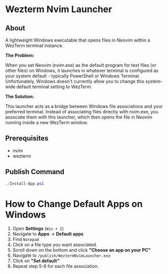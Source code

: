 # Wezterm Nvim Launcher

## About

A lightweight Windows executable that opens files in Neovim within a WezTerm terminal instance.

**The Problem:**

When you set Neovim (nvim.exe) as the default program for text files (or other files) on Windows, it launches in whatever terminal is configured as your system default - typically PowerShell or Windows Terminal. Unfortunately, Windows doesn't currently allow you to change this system-wide default terminal setting to WezTerm.

**The Solution:**

This launcher acts as a bridge between Windows file associations and your preferred terminal. Instead of associating files directly with nvim.exe, you associate them with this launcher, which then opens the file in Neovim running inside a new WezTerm window.

## Prerequisites

- nvim
- wezterm

## Publish Command

```powershell
./Install-App.ps1
```

# How to Change Default Apps on Windows

1. Open **Settings** (`Win + I`)
2. Navigate to **Apps** → **Default apps**
4. Find `Notepad`
5. Click on a file type you want associated.
6. Scroll down on the bottom and click **"Choose an app on your PC"**
7. Navigate to `/publish/WeztermNvimLauncher.exe`
8. Click on **"Set default"**
9. Repeat step 5-8 for each file association.

